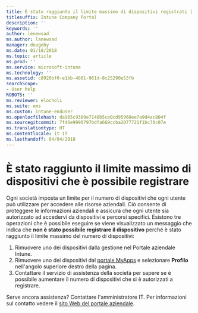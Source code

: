 ```yaml
---
title: È stato raggiunto il limite massimo di dispositivi registrati | Microsoft Docs
titlesuffix: Intune Company Portal
description: ''
keywords: ''
author: lenewsad
ms.author: lanewsad
manager: dougeby
ms.date: 01/18/2018
ms.topic: article
ms.prod: ''
ms.service: microsoft-intune
ms.technology: ''
ms.assetid: c8920bf0-e1bb-4601-961d-8c25290e53fb
searchScope:
- User help
ROBOTS: ''
ms.reviewer: elocholi
ms.suite: ems
ms.custom: intune-enduser
ms.openlocfilehash: da965c9309e7140b5ce0cd95960ee7a9d4ac804f
ms.sourcegitcommit: 7f46e9990797bdfa669ccba2077721f1bc70c07e
ms.translationtype: HT
ms.contentlocale: it-IT
ms.lasthandoff: 04/04/2018
---
```

# <a name="the-limit-of-devices-you-can-register-has-been-reached"></a>È stato raggiunto il limite massimo di dispositivi che è possibile registrare

Ogni società imposta un limite per il numero di dispositivi che ogni utente può utilizzare per accedere alle risorse aziendali. Ciò consente di proteggere le informazioni aziendali e assicura che ogni utente sia autorizzato ad accedervi da dispositivi e percorsi specifici. Esistono tre operazioni che è possibile eseguire se viene visualizzato un messaggio che indica che **non è stato possibile registrare il dispositivo** perché è stato raggiunto il limite massimo del numero di dispositivi:

1. Rimuovere uno dei dispositivi dalla gestione nel Portale aziendale Intune. 
2. Rimuovere uno dei dispositivi dal [portale MyApps](https://myapps.microsoft.com) e selezionare **Profilo** nell'angolo superiore destro della pagina. 
3. Contattare il servizio di assistenza della società per sapere se è possibile aumentare il numero di dispositivi che si è autorizzati a registrare.

Serve ancora assistenza? Contattare l'amministratore IT. Per informazioni sul contatto vedere il [sito Web del portale aziendale](https://portal.manage.microsoft.com#HelpDeskDialog).
